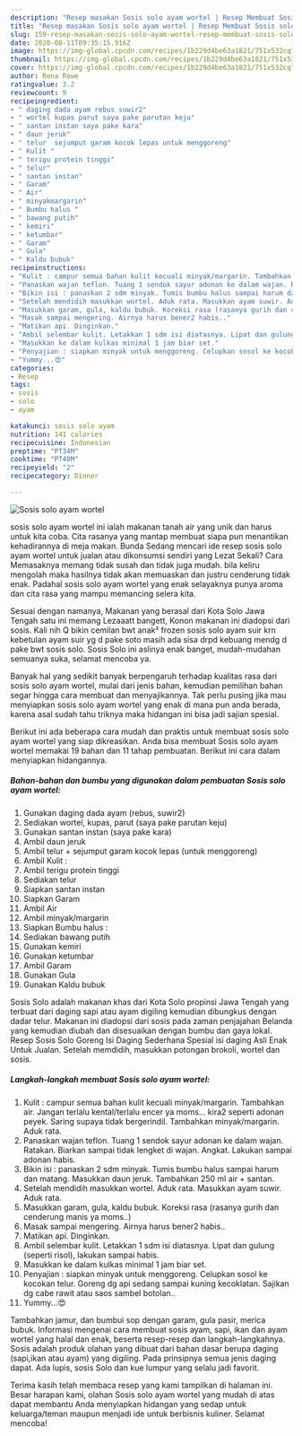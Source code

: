 ```yaml
---
description: "Resep masakan Sosis solo ayam wortel | Resep Membuat Sosis solo ayam wortel Yang Lezat Sekali"
title: "Resep masakan Sosis solo ayam wortel | Resep Membuat Sosis solo ayam wortel Yang Lezat Sekali"
slug: 159-resep-masakan-sosis-solo-ayam-wortel-resep-membuat-sosis-solo-ayam-wortel-yang-lezat-sekali
date: 2020-08-11T09:35:15.916Z
image: https://img-global.cpcdn.com/recipes/1b229d4be63a1821/751x532cq70/sosis-solo-ayam-wortel-foto-resep-utama.jpg
thumbnail: https://img-global.cpcdn.com/recipes/1b229d4be63a1821/751x532cq70/sosis-solo-ayam-wortel-foto-resep-utama.jpg
cover: https://img-global.cpcdn.com/recipes/1b229d4be63a1821/751x532cq70/sosis-solo-ayam-wortel-foto-resep-utama.jpg
author: Rena Rowe
ratingvalue: 3.2
reviewcount: 9
recipeingredient:
- " daging dada ayam rebus suwir2"
- " wortel kupas parut saya pake parutan keju"
- " santan instan saya pake kara"
- " daun jeruk"
- " telur  sejumput garam kocok lepas untuk menggoreng"
- " Kulit "
- " terigu protein tinggi"
- " telur"
- " santan instan"
- " Garam"
- " Air"
- " minyakmargarin"
- " Bumbu halus "
- " bawang putih"
- " kemiri"
- " ketumbar"
- " Garam"
- " Gula"
- " Kaldu bubuk"
recipeinstructions:
- "Kulit : campur semua bahan kulit kecuali minyak/margarin. Tambahkan air. Jangan terlalu kental/terlalu encer ya moms... kira2 seperti adonan peyek. Saring supaya tidak bergerindil. Tambahkan minyak/margarin. Aduk rata."
- "Panaskan wajan teflon. Tuang 1 sendok sayur adonan ke dalam wajan. Ratakan. Biarkan sampai tidak lengket di wajan. Angkat. Lakukan sampai adonan habis."
- "Bikin isi : panaskan 2 sdm minyak. Tumis bumbu halus sampai harum dan matang. Masukkan daun jeruk. Tambahkan 250 ml air + santan."
- "Setelah mendidih masukkan wortel. Aduk rata. Masukkan ayam suwir. Aduk rata."
- "Masukkan garam, gula, kaldu bubuk. Koreksi rasa (rasanya gurih dan cenderung manis ya moms..)"
- "Masak sampai mengering. Airnya harus bener2 habis.."
- "Matikan api. Dinginkan."
- "Ambil selembar kulit. Letakkan 1 sdm isi diatasnya. Lipat dan gulung (seperti risol), lakukan sampai habis."
- "Masukkan ke dalam kulkas minimal 1 jam biar set."
- "Penyajian : siapkan minyak untuk menggoreng. Celupkan sosol ke kocokan telur. Goreng dg api sedang sampai kuning kecoklatan. Sajikan dg cabe rawit atau saos sambel botolan.."
- "Yummy...😍"
categories:
- Resep
tags:
- sosis
- solo
- ayam

katakunci: sosis solo ayam 
nutrition: 141 calories
recipecuisine: Indonesian
preptime: "PT34M"
cooktime: "PT40M"
recipeyield: "2"
recipecategory: Dinner

---
```



![Sosis solo ayam wortel](https://img-global.cpcdn.com/recipes/1b229d4be63a1821/751x532cq70/sosis-solo-ayam-wortel-foto-resep-utama.jpg)


sosis solo ayam wortel ini ialah makanan tanah air yang unik dan harus untuk kita coba. Cita rasanya yang mantap membuat siapa pun menantikan kehadirannya di meja makan.
Bunda Sedang mencari ide resep sosis solo ayam wortel untuk jualan atau dikonsumsi sendiri yang Lezat Sekali? Cara Memasaknya memang tidak susah dan tidak juga mudah. bila keliru mengolah maka hasilnya tidak akan memuaskan dan justru cenderung tidak enak. Padahal sosis solo ayam wortel yang enak selayaknya punya aroma dan cita rasa yang mampu memancing selera kita.

Sesuai dengan namanya, Makanan yang berasal dari Kota Solo Jawa Tengah satu ini memang Lezaaatt bangett, Konon makanan ini diadopsi dari sosis. Kali nih Q bikin cemilan bwt anak² frozen sosis solo ayam suir krn kebetulan ayam suir yg d pake soto masih ada sisa drpd kebuang mendg d pake bwt sosis solo. Sosis Solo ini aslinya enak banget, mudah-mudahan semuanya suka, selamat mencoba ya.

Banyak hal yang sedikit banyak berpengaruh terhadap kualitas rasa dari sosis solo ayam wortel, mulai dari jenis bahan, kemudian pemilihan bahan segar hingga cara membuat dan menyajikannya. Tak perlu pusing jika mau menyiapkan sosis solo ayam wortel yang enak di mana pun anda berada, karena asal sudah tahu triknya maka hidangan ini bisa jadi sajian spesial.


Berikut ini ada beberapa cara mudah dan praktis untuk membuat sosis solo ayam wortel yang siap dikreasikan. Anda bisa membuat Sosis solo ayam wortel memakai 19 bahan dan 11 tahap pembuatan. Berikut ini cara dalam menyiapkan hidangannya.

<!--inarticleads1-->

##### Bahan-bahan dan bumbu yang digunakan dalam pembuatan Sosis solo ayam wortel:

1. Gunakan  daging dada ayam (rebus, suwir2)
1. Sediakan  wortel, kupas, parut (saya pake parutan keju)
1. Gunakan  santan instan (saya pake kara)
1. Ambil  daun jeruk
1. Ambil  telur + sejumput garam kocok lepas (untuk menggoreng)
1. Ambil  Kulit :
1. Ambil  terigu protein tinggi
1. Sediakan  telur
1. Siapkan  santan instan
1. Siapkan  Garam
1. Ambil  Air
1. Ambil  minyak/margarin
1. Siapkan  Bumbu halus :
1. Sediakan  bawang putih
1. Gunakan  kemiri
1. Gunakan  ketumbar
1. Ambil  Garam
1. Gunakan  Gula
1. Gunakan  Kaldu bubuk


Sosis Solo adalah makanan khas dari Kota Solo propinsi Jawa Tengah yang terbuat dari daging sapi atau ayam digiling kemudian dibungkus dengan dadar telur. Makanan ini diadopsi dari sosis pada zaman penjajahan Belanda yang kemudian diubah dan disesuaikan dengan bumbu dan gaya lokal. Resep Sosis Solo Goreng Isi Daging Sederhana Spesial isi daging Asli Enak Untuk Jualan. Setelah memdidih, masukkan potongan brokoli, wortel dan sosis. 

<!--inarticleads2-->

##### Langkah-langkah membuat Sosis solo ayam wortel:

1. Kulit : campur semua bahan kulit kecuali minyak/margarin. Tambahkan air. Jangan terlalu kental/terlalu encer ya moms... kira2 seperti adonan peyek. Saring supaya tidak bergerindil. Tambahkan minyak/margarin. Aduk rata.
1. Panaskan wajan teflon. Tuang 1 sendok sayur adonan ke dalam wajan. Ratakan. Biarkan sampai tidak lengket di wajan. Angkat. Lakukan sampai adonan habis.
1. Bikin isi : panaskan 2 sdm minyak. Tumis bumbu halus sampai harum dan matang. Masukkan daun jeruk. Tambahkan 250 ml air + santan.
1. Setelah mendidih masukkan wortel. Aduk rata. Masukkan ayam suwir. Aduk rata.
1. Masukkan garam, gula, kaldu bubuk. Koreksi rasa (rasanya gurih dan cenderung manis ya moms..)
1. Masak sampai mengering. Airnya harus bener2 habis..
1. Matikan api. Dinginkan.
1. Ambil selembar kulit. Letakkan 1 sdm isi diatasnya. Lipat dan gulung (seperti risol), lakukan sampai habis.
1. Masukkan ke dalam kulkas minimal 1 jam biar set.
1. Penyajian : siapkan minyak untuk menggoreng. Celupkan sosol ke kocokan telur. Goreng dg api sedang sampai kuning kecoklatan. Sajikan dg cabe rawit atau saos sambel botolan..
1. Yummy...😍


Tambahkan jamur, dan bumbui sop dengan garam, gula pasir, merica bubuk. Informasi mengenai cara membuat sosis ayam, sapi, ikan dan ayam wortel yang halal dan enak, beserta resep-resep dan langkah-langkahnya. Sosis adalah produk olahan yang dibuat dari bahan dasar berupa daging (sapi,ikan atau ayam) yang digiling. Pada prinsipnya semua jenis daging dapat. Ada lupis, sosis Solo dan kue lumpur yang selalu jadi favorit. 

Terima kasih telah membaca resep yang kami tampilkan di halaman ini. Besar harapan kami, olahan Sosis solo ayam wortel yang mudah di atas dapat membantu Anda menyiapkan hidangan yang sedap untuk keluarga/teman maupun menjadi ide untuk berbisnis kuliner. Selamat mencoba!
